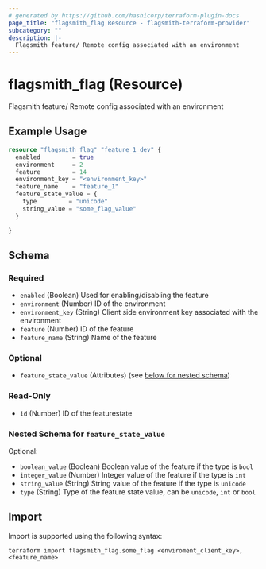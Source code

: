 ```yaml
---
# generated by https://github.com/hashicorp/terraform-plugin-docs
page_title: "flagsmith_flag Resource - flagsmith-terraform-provider"
subcategory: ""
description: |-
  Flagsmith feature/ Remote config associated with an environment
---
```


# flagsmith_flag (Resource)

Flagsmith feature/ Remote config associated with an environment

## Example Usage

```terraform
resource "flagsmith_flag" "feature_1_dev" {
  enabled         = true
  environment     = 2
  feature         = 14
  environment_key = "<environment_key>"
  feature_name    = "feature_1"
  feature_state_value = {
    type         = "unicode"
    string_value = "some_flag_value"
  }

}
```

<!-- schema generated by tfplugindocs -->
## Schema

### Required

- `enabled` (Boolean) Used for enabling/disabling the feature
- `environment` (Number) ID of the environment
- `environment_key` (String) Client side environment key associated with the environment
- `feature` (Number) ID of the feature
- `feature_name` (String) Name of the feature

### Optional

- `feature_state_value` (Attributes) (see [below for nested schema](#nestedatt--feature_state_value))

### Read-Only

- `id` (Number) ID of the featurestate

<a id="nestedatt--feature_state_value"></a>
### Nested Schema for `feature_state_value`

Optional:

- `boolean_value` (Boolean) Boolean value of the feature if the type is `bool`
- `integer_value` (Number) Integer value of the feature if the type is `int`
- `string_value` (String) String value of the feature if the type is `unicode`
- `type` (String) Type of the feature state value, can be `unicode`, `int` or `bool`

## Import

Import is supported using the following syntax:

```shell
terraform import flagsmith_flag.some_flag <enviroment_client_key>,<feature_name>
```
